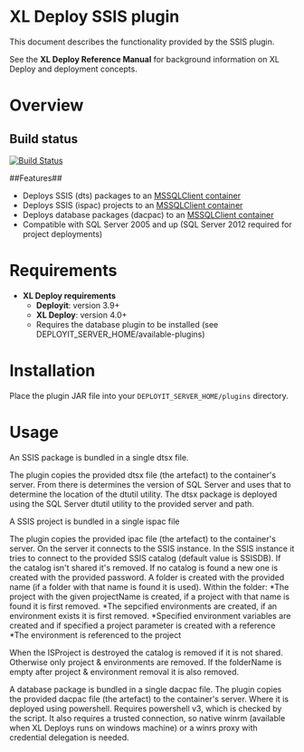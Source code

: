 # XL Deploy SSIS plugin #

This document describes the functionality provided by the SSIS plugin.

See the **XL Deploy Reference Manual** for background information on XL Deploy and deployment concepts.

# Overview #

## Build status ##

[![Build Status](https://travis-ci.org/xebialabs-community/xld-ssis-plugin.svg?branch=master)](https://travis-ci.org/xebialabs-community/xld-ssis-plugin)


##Features##

* Deploys SSIS (dts) packages to an [MSSQLClient container](http://docs.xebialabs.com/releases/latest/deployit/databasePluginManual.html#sqlmssqlclient "Database plugin documentation")
* Deploys SSIS (ispac) projects to an [MSSQLClient container](http://docs.xebialabs.com/releases/latest/deployit/databasePluginManual.html#sqlmssqlclient "Database plugin documentation")
* Deploys database packages (dacpac) to an [MSSQLClient container](http://docs.xebialabs.com/releases/latest/deployit/databasePluginManual.html#sqlmssqlclient "Database plugin documentation")
* Compatible with SQL Server 2005 and up (SQL Server 2012 required for project deployments)

# Requirements #

* **XL Deploy requirements**
	* **Deployit**: version 3.9+
	* **XL Deploy**: version 4.0+
	* Requires the database plugin to be installed (see DEPLOYIT_SERVER_HOME/available-plugins)

# Installation

Place the plugin JAR file into your `DEPLOYIT_SERVER_HOME/plugins` directory.

# Usage #

An SSIS package is bundled in a single dtsx file.

The plugin copies the provided dtsx file (the artefact) to the container's server. From there is determines the version of SQL Server and uses that to determine the location of the dtutil utility.
The dtsx package is deployed using the SQL Server dtutil utility to the provided server and path.

A SSIS project is bundled in a single ispac file

The plugin copies the provided ipac file (the artefact) to the container's server. On the server it connects to the SSIS instance. In the SSIS instance it tries to connect to the provided SSIS catalog (default value is SSISDB). If the catalog isn't shared it's removed. If no catalog is found a new one is created with the provided password. 
A folder is created with the provided name (if a folder with that name is found it is used). 
Within the folder:
	*The project with the given projectName is created, if a project with that name is found it is first removed. 
	*The sepcified environments are created, if an environment exists it is first removed.
	*Specified environment variables are created and if specified a project parameter is created with a reference
	*The environment is referenced to the project

When the ISProject is destroyed the catalog is removed if it is not shared. Otherwise only project & environments are removed. If the folderName is empty after project & environment removal it is also removed.

A database package is bundled in a single dacpac file.
The plugin copies the provided dacpac file (the artefact) to the container's server. Where it is deployed using powershell. Requires powershell v3, which is checked by the script. It also requires a trusted connection, so native winrm (available when XL Deploys runs on windows machine) or a winrs proxy with credential delegation is needed.